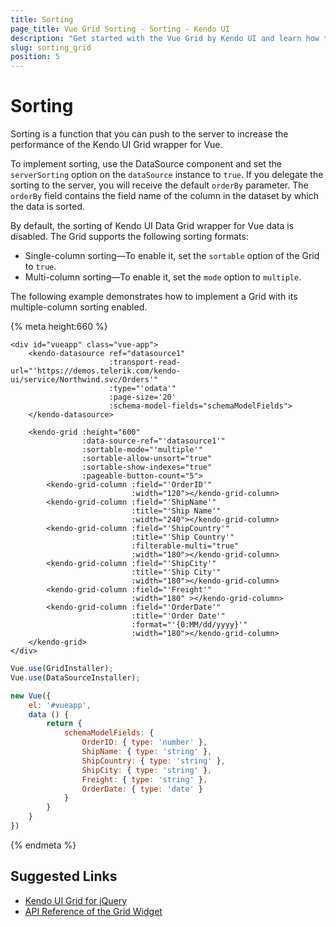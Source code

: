 ```yaml
---
title: Sorting
page_title: Vue Grid Sorting - Sorting - Kendo UI
description: "Get started with the Vue Grid by Kendo UI and learn how to enable sorting to be able to sort single and multiple data-bound columns."
slug: sorting_grid
position: 5
---
```


# Sorting

Sorting is a function that you can push to the server to increase the performance of the Kendo UI Grid wrapper for Vue.

To implement sorting, use the DataSource component and set the `serverSorting` option on the `dataSource` instance to `true`. If you delegate the sorting to the server, you will receive the default `orderBy` parameter. The `orderBy` field contains the field name of the column in the dataset by which the data is sorted.

By default, the sorting of Kendo UI Data Grid wrapper for Vue data is disabled. The Grid supports the following sorting formats:
* Single-column sorting&mdash;To enable it, set the `sortable` option of the Grid to `true`.
* Multi-column sorting&mdash;To enable it, set the `mode` option to `multiple`.

The following example demonstrates how to implement a Grid with its multiple-column sorting enabled.

{% meta height:660 %}
```html-preview
<div id="vueapp" class="vue-app">
    <kendo-datasource ref="datasource1"
                      :transport-read-url="'https://demos.telerik.com/kendo-ui/service/Northwind.svc/Orders'"
                      :type="'odata'"
                      :page-size='20'
                      :schema-model-fields="schemaModelFields">
    </kendo-datasource>

    <kendo-grid :height="600"
                :data-source-ref="'datasource1'"
                :sortable-mode="'multiple'"
                :sortable-allow-unsort="true"
                :sortable-show-indexes="true"
                :pageable-button-count="5">
        <kendo-grid-column :field="'OrderID'"
                           :width="120"></kendo-grid-column>
        <kendo-grid-column :field="'ShipName'"
                           :title="'Ship Name'"
                           :width="240"></kendo-grid-column>
        <kendo-grid-column :field="'ShipCountry'"
                           :title="'Ship Country'"
                           :filterable-multi="true"
                           :width="180"></kendo-grid-column>
        <kendo-grid-column :field="'ShipCity'"
                           :title="'Ship City'"
                           :width="180"></kendo-grid-column>
        <kendo-grid-column :field="'Freight'"
                           :width="180" ></kendo-grid-column>
        <kendo-grid-column :field="'OrderDate'"
                           :title="'Order Date'"
                           :format="'{0:MM/dd/yyyy}'"
                           :width="180"></kendo-grid-column>
    </kendo-grid>
</div>
```
```js
Vue.use(GridInstaller);
Vue.use(DataSourceInstaller);

new Vue({
    el: '#vueapp',
    data () {
        return {
            schemaModelFields: {
                OrderID: { type: 'number' },
                ShipName: { type: 'string' },
                ShipCountry: { type: 'string' },
                ShipCity: { type: 'string' },
                Freight: { type: 'string' },
                OrderDate: { type: 'date' }
            }
        }
    }
})
```
{% endmeta %}

## Suggested Links

* [Kendo UI Grid for jQuery](https://docs.telerik.com/kendo-ui/controls/data-management/grid/overview)
* [API Reference of the Grid Widget](https://docs.telerik.com/kendo-ui/api/javascript/ui/grid)
